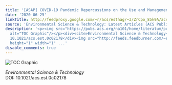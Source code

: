 ```yaml
---
title: '[ASAP] COVID-19 Pandemic Repercussions on the Use and Management of Plastics'
date: '2020-06-25'
linkTitle: http://feedproxy.google.com/~r/acs/esthag/~3/ZrCpo_85k9A/acs.est.0c02178
source: 'Environmental Science & Technology: Latest Articles (ACS Publications)'
description: '<p><img src="https://pubs.acs.org/na101/home/literatum/publisher/achs/journals/content/esthag/0/esthag.ahead-of-print/acs.est.0c02178/20200625/images/medium/es0c02178_0003.gif"
  alt="TOC Graphic"/></p><div><cite>Environmental Science & Technology</cite></div><div>DOI:
  10.1021/acs.est.0c02178</div><img src="http://feeds.feedburner.com/~r/acs/esthag/~4/ZrCpo_85k9A"
  height="1" width="1" ...'
disable_comments: true
---
```

<p><img src="https://pubs.acs.org/na101/home/literatum/publisher/achs/journals/content/esthag/0/esthag.ahead-of-print/acs.est.0c02178/20200625/images/medium/es0c02178_0003.gif" alt="TOC Graphic"/></p><div><cite>Environmental Science & Technology</cite></div><div>DOI: 10.1021/acs.est.0c02178</div><img src="http://feeds.feedburner.com/~r/acs/esthag/~4/ZrCpo_85k9A" height="1" width="1" ...
